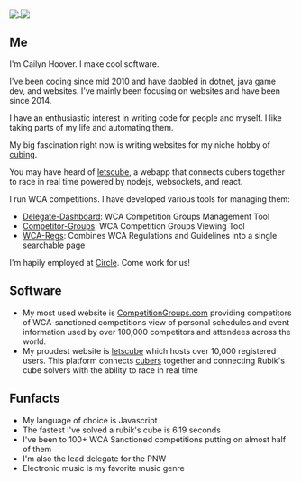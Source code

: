 <a href="https://github.com/anuraghazra/github-readme-stats">
  <img align="center" src="https://github-readme-stats.vercel.app/api?username=coder13&theme=material-palenight&count_private=true&show_icons=true" />
</a>
<a href="https://github.com/anuraghazra/github-readme-stats">
  <img align="center" src="https://github-readme-stats.vercel.app/api/top-langs/?username=coder13&layout=compact&theme=material-palenight&langs_count=8&hide=Shell,Vim%20script" />
</a>
<!-- Hi -->

## Me

I'm Cailyn Hoover. I make cool software.

I've been coding since mid 2010 and have dabbled in dotnet, java game dev, and websites. I've mainly been focusing on websites and have been since 2014. 

I have an enthusiastic interest in writing code for people and myself. I like taking parts of my life and automating them.

My big fascination right now is writing websites for my niche hobby of [cubing](https://www.worldcubeassociation.org/). 

You may have heard of [letscube](https://github.com/coder13/letscube), a webapp that connects cubers together to race in real time powered by nodejs, websockets, and react.

I run WCA competitions. I have developed various tools for managing them:
- [Delegate-Dashboard](https://github.com/coder13/delegateDashboard): WCA Competition Groups Management Tool
- [Competitor-Groups](https://github.com/coder13/Competitor-groups): WCA Competition Groups Viewing Tool
- [WCA-Regs](https://github.com/coder13/wcaregs): Combines WCA Regulations and Guidelines into a single searchable page

I'm hapily employed at [Circle](https://www.circle.com/en/). Come work for us!

## Software

- My most used website is [CompetitionGroups.com](https://www.competitiongroups.com/) providing competitors of WCA-sanctioned competitions view of personal schedules and event information used by over 100,000 competitors and attendees across the world.
- My proudest website is [letscube](https://github.com/coder13/letscube) which hosts over 10,000 registered users. This platform connects [cubers](https://www.worldcubeassociation.org/) together and connecting Rubik's cube solvers with the ability to race in real time

## Funfacts

 - My language of choice is Javascript
 - The fastest I've solved a rubik's cube is 6.19 seconds
 - I've been to 100+ WCA Sanctioned competitions putting on almost half of them
 - I'm also the lead delegate for the PNW
 - Electronic music is my favorite music genre
